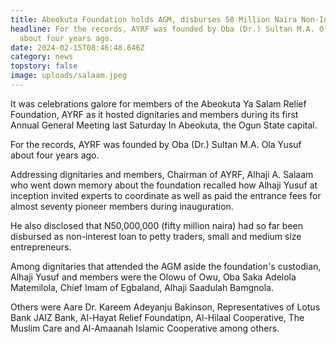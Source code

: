```yaml
---
title: Abeokuta Foundation holds AGM, disburses 50 Million Naira Non-Interest Loan
headline: For the records, AYRF was founded by Oba (Dr.) Sultan M.A. Ola Yusuf
  about four years ago.
date: 2024-02-15T08:46:48.646Z
category: news
topstory: false
image: uploads/salaam.jpeg
---
```

It was celebrations galore for members of the Abeokuta Ya Salam Relief Foundation, AYRF as it hosted dignitaries and members during its first Annual General Meeting last Saturday In Abeokuta, the Ogun State capital.



For the records, AYRF was founded by Oba (Dr.) Sultan M.A. Ola Yusuf about four years ago.



Addressing dignitaries and members, Chairman of AYRF, Alhaji A. Salaam who went down memory about the foundation recalled how Alhaji Yusuf at inception  invited experts to coordinate as well as paid the entrance fees for almost seventy pioneer members during inauguration.



He also disclosed that N50,000,000 (fifty million naira) had so far been disbursed as non-interest loan to petty traders, small and medium size entrepreneurs.



Among dignitaries that attended the AGM aside the foundation's custodian, Alhaji Yusuf and members were the Olowu of Owu, Oba Saka Adelola Matemilola, Chief Imam of Egbaland, Alhaji Saadulah Bamgnola.



Others were Aare Dr. Kareem Adeyanju Bakinson, Representatives of Lotus Bank JAIZ Bank, Al-Hayat Relief Foundatipn, Al-Hilaal Cooperative, The Muslim Care and Al-Amaanah Islamic Cooperative among others.
